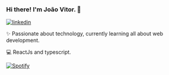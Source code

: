 ### Hi there! I'm João Vitor. 👋
[![linkedin](https://img.shields.io/badge/-Jo%C3%A3o%20Vitor-blue?style=flat&logo=Linkedin&logoColor=white)](https://www.linkedin.com/in/jo%C3%A3o-vitor-139835208/)

✨ Passionate about technology, currently learning all about web development. 

💻 ReactJs and typescript.



[![Spotify](https://novatorem-joaovitoroli.vercel.app/api/spotify)](https://open.spotify.com/user/nmzd3vz11nkal927ivsk34v6p)
<!--
**JoaoVitorOli/JoaoVitorOli** is a ✨ _special_ ✨ repository because its `README.md` (this file) appears on your GitHub profile.

Here are some ideas to get you started:

- 🔭 I’m currently working on ...
- 🌱 I’m currently learning ...
- 👯 I’m looking to collaborate on ...
- 🤔 I’m looking for help with ...
- 💬 Ask me about ...
- 📫 How to reach me: ...
- 😄 Pronouns: ...
- ⚡ Fun fact: ...
-->
